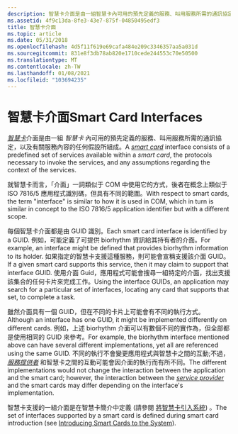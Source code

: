 ```yaml
---
description: 智慧卡介面是由一組智慧卡內可用的預先定義的服務、叫用服務所需的通訊協定，以及有關服務內容的任何假設所組成。
ms.assetid: 4f9c13da-8fe3-43e7-875f-04850495edf3
title: 智慧卡介面
ms.topic: article
ms.date: 05/31/2018
ms.openlocfilehash: 4d5f11f619e69cafa484e209c3346357aa5a031d
ms.sourcegitcommit: 831e8f3db78ab820e1710cede244553c70e50500
ms.translationtype: MT
ms.contentlocale: zh-TW
ms.lasthandoff: 01/08/2021
ms.locfileid: "103694235"
---
```

# <a name="smart-card-interfaces"></a><span data-ttu-id="55c9d-103">智慧卡介面</span><span class="sxs-lookup"><span data-stu-id="55c9d-103">Smart Card Interfaces</span></span>

<span data-ttu-id="55c9d-104">[*智慧卡*](../secgloss/s-gly.md)介面是由一組 *智慧卡* 內可用的預先定義的服務、叫用服務所需的通訊協定，以及有關服務內容的任何假設所組成。</span><span class="sxs-lookup"><span data-stu-id="55c9d-104">A [*smart card*](../secgloss/s-gly.md) interface consists of a predefined set of services available within a *smart card*, the protocols necessary to invoke the services, and any assumptions regarding the context of the services.</span></span>

<span data-ttu-id="55c9d-105">就智慧卡而言，「介面」一詞類似于 COM 中使用它的方式，後者在概念上類似于 ISO 7816/5 應用程式識別碼，但具有不同的範圍。</span><span class="sxs-lookup"><span data-stu-id="55c9d-105">With respect to smart cards, the term "interface" is similar to how it is used in COM, which in turn is similar in concept to the ISO 7816/5 application identifier but with a different scope.</span></span>

<span data-ttu-id="55c9d-106">每個智慧卡介面都是由 GUID 識別。</span><span class="sxs-lookup"><span data-stu-id="55c9d-106">Each smart card interface is identified by a GUID.</span></span> <span data-ttu-id="55c9d-107">例如，可能定義了可提供 biorhythm 資訊給其持有者的介面。</span><span class="sxs-lookup"><span data-stu-id="55c9d-107">For example, an interface might be defined that provides biorhythm information to its holder.</span></span> <span data-ttu-id="55c9d-108">如果指定的智慧卡支援這種服務，則可能會宣稱支援該介面 GUID。</span><span class="sxs-lookup"><span data-stu-id="55c9d-108">If a given smart card supports this service, then it may claim to support that interface GUID.</span></span> <span data-ttu-id="55c9d-109">使用介面 Guid，應用程式可能會搜尋一組特定的介面，找出支援該集合的任何卡片來完成工作。</span><span class="sxs-lookup"><span data-stu-id="55c9d-109">Using the interface GUIDs, an application may search for a particular set of interfaces, locating any card that supports that set, to complete a task.</span></span>

<span data-ttu-id="55c9d-110">雖然介面具有一個 GUID，但在不同的卡片上可能會有不同的執行方式。</span><span class="sxs-lookup"><span data-stu-id="55c9d-110">Although an interface has one GUID, it might be implemented differently on different cards.</span></span> <span data-ttu-id="55c9d-111">例如，上述 biorhythm 介面可以有數個不同的實作為，但全部都是使用相同的 GUID 來參考。</span><span class="sxs-lookup"><span data-stu-id="55c9d-111">For example, the biorhythm interface mentioned above can have several different implementations, yet all are referenced using the same GUID.</span></span> <span data-ttu-id="55c9d-112">不同的執行不會變更應用程式與智慧卡之間的互動;不過， [*服務提供者*](../secgloss/c-gly.md) 和智慧卡之間的互動可能會因介面的執行而有所不同。</span><span class="sxs-lookup"><span data-stu-id="55c9d-112">The different implementations would not change the interaction between the application and the smart card; however, the interaction between the [*service provider*](../secgloss/c-gly.md) and the smart cards may differ depending on the interface's implementation.</span></span>

<span data-ttu-id="55c9d-113">智慧卡支援的一組介面是在智慧卡簡介中定義 (請參閱 [將智慧卡引入系統](introducing-smart-cards-to-the-system.md)) 。</span><span class="sxs-lookup"><span data-stu-id="55c9d-113">The set of interfaces supported by a smart card is defined during smart card introduction (see [Introducing Smart Cards to the System](introducing-smart-cards-to-the-system.md)).</span></span>

 

 
